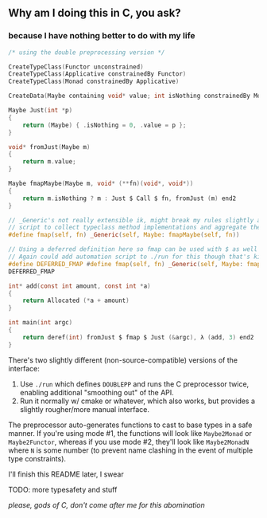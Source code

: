 ## Why am I doing this in C, you ask?

### because I have nothing better to do with my life

```c
/* using the double preprocessing version */

CreateTypeClass(Functor unconstrained)
CreateTypeClass(Applicative constrainedBy Functor)
CreateTypeClass(Monad constrainedBy Applicative)

CreateData(Maybe containing void* value; int isNothing constrainedBy Monad)

Maybe Just(int *p) 
{
    return (Maybe) { .isNothing = 0, .value = p };
}

void* fromJust(Maybe m) 
{
    return m.value;
}

Maybe fmapMaybe(Maybe m, void* (**fn)(void*, void*)) 
{
    return m.isNothing ? m : Just $ Call $ fn, fromJust (m) end2
}

// _Generic's not really extensible ik, might break my rules slightly and add a pre-pre-processor
// script to collect typeclass method implementations and aggregate them in the _Generics
#define fmap(self, fn) _Generic(self, Maybe: fmapMaybe(self, fn))

// Using a deferred definition here so fmap can be used with $ as well
// Again could add automation script to ./run for this though that's kinda cheating
#define DEFERRED_FMAP #define fmap(self, fn) _Generic(self, Maybe: fmapMaybe(self, fn))
DEFERRED_FMAP

int* add(const int amount, const int *a) 
{
    return Allocated (*a + amount)
}

int main(int argc)
{
    return deref(int) fromJust $ fmap $ Just (&argc), λ (add, 3) end2
}
```

There's two slightly different (non-source-compatible) versions of the interface:

1. Use `./run` which defines `DOUBLEPP` and runs the C preprocessor twice,
   enabling additional "smoothing out" of the API.
2. Run it normally w/ cmake or whatever, which also works, but provides a
   slightly rougher/more manual interface.

The preprocessor auto-generates functions to cast to base types in a safe manner.
If you're using mode #1, the functions will look like `Maybe2Monad` or
`Maybe2Functor`, whereas if you use mode #2, they'll look like `Maybe2MonadN`
where `N` is some number (to prevent name clashing in the event of multiple
type constraints).

I'll finish this README later, I swear

TODO: more typesafety and stuff

*please, gods of C, don't come after me for this abomination*

